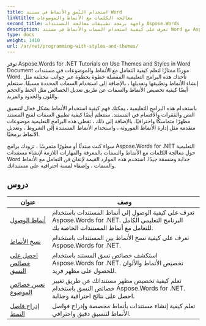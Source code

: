 ```yaml
---
title: استخدام النُسق والأنماط في مستند Word
linktitle: معالجة الكلمات مع الأنماط والموضوعات
second_title: واجهة برمجة تطبيقات معالجة المستندات Aspose.Words
description: تعرف على كيفية استخدام السمات والأنماط في مستند Word مع Aspose.Words for .NET. تعرف على كيفية إنشاء الأنماط والسمات وتطبيقها وتخصيصها في مستندات Word الخاصة بك من خلال البرامج التعليمية خطوة بخطوة وعينات التعليمات البرمجية C #.
type: docs
weight: 1410
url: /ar/net/programming-with-styles-and-themes/
---
```

توفر Aspose.Words for .NET Tutorials on Use Themes and Styles in Word Document موردًا ممتازًا لتعلم كيفية التعامل مع الأنماط والموضوعات في مستندات Word. تأخذك هذه البرامج التعليمية المفصلة خطوة بخطوة عبر جوانب مختلفة مثل إنشاء الأنماط وتطبيقها وتعديلها ، بالإضافة إلى استخدام السمات المحددة مسبقًا. ستتعلم أيضًا كيفية تخصيص الأنماط والسمات عن طريق تعديل الخصائص مثل الخط والحجم واللون والحدود والمزيد.

باستخدام هذه البرامج التعليمية ، يمكنك فهم كيفية استخدام الأنماط بشكل فعال لتنسيق النص والفقرات والأقسام في المستند. ستتعلم أيضًا كيفية تطبيق السمات لمنح المستند مظهرًا متماسكًا واحترافيًا. بالإضافة إلى ذلك ، تغطي هذه البرامج التعليمية موضوعات متقدمة مثل إدارة الأنماط الموروثة ، واستخدام الأنماط المستندة إلى الشروط ، وتعديل الأنماط برمجيًا.

سواء كنت مبتدئًا أو مطورًا متمرسًا ، تزودك برامج Aspose.Words for .NET التعليمية حول معالجة الكلمات مع الأنماط والسمات بالمعرفة والمهارات اللازمة لإنشاء مستندات Word جذابة ومنسقة جيدًا. استخدم هذه الموارد القيمة لإتقان فن التعامل مع الأنماط والسمات ، وإضفاء لمسة احترافية على مستنداتك.

 ## دروس
| عنوان | وصف |
| --- | --- |
| [أنماط الوصول](./access-styles/) | تعرف على كيفية الوصول إلى أنماط المستندات باستخدام Aspose.Words for .NET. البرنامج التعليمي الكامل للتعامل مع أنماط المستندات الخاصة بك. |
| [نسخ الأنماط](./copy-styles/) | تعرف على كيفية نسخ الأنماط بين المستندات باستخدام Aspose.Words for .NET. |
| [احصل على خصائص النسق](./get-theme-properties/) | استكشف خصائص نسق المستند باستخدام Aspose.Words for .NET. تخصيص الأنماط والألوان للحصول على مظهر فريد. |
| [تعيين خصائص الموضوع](./set-theme-properties/) | تعلم كيفية تخصيص مظهر مستنداتك عن طريق تغيير خصائص النسق باستخدام Aspose.Words for .NET. احصل على نتائج احترافية وجذابة. |
| [إدراج فاصل النمط](./insert-style-separator/) | تعلم كيفية إنشاء مستندات بأنماط مخصصة وإدراج فواصل الأنماط لتنسيق دقيق واحترافي. |